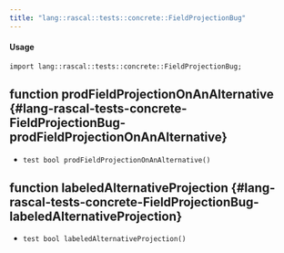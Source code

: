 ```yaml
---
title: "lang::rascal::tests::concrete::FieldProjectionBug"
---
```


#### Usage

`import lang::rascal::tests::concrete::FieldProjectionBug;`


## function prodFieldProjectionOnAnAlternative {#lang-rascal-tests-concrete-FieldProjectionBug-prodFieldProjectionOnAnAlternative}

* ``test bool prodFieldProjectionOnAnAlternative()``

## function labeledAlternativeProjection {#lang-rascal-tests-concrete-FieldProjectionBug-labeledAlternativeProjection}

* ``test bool labeledAlternativeProjection()``


